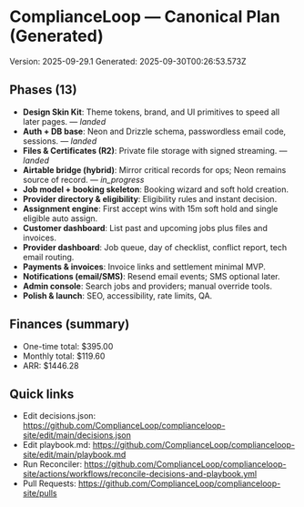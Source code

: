 <!-- CL:START -->
# ComplianceLoop — Canonical Plan (Generated)

Version: 2025-09-29.1
Generated: 2025-09-30T00:26:53.573Z

## Phases (13)
- **Design Skin Kit**: Theme tokens, brand, and UI primitives to speed all later pages. — _landed_
- **Auth + DB base**: Neon and Drizzle schema, passwordless email code, sessions. — _landed_
- **Files & Certificates (R2)**: Private file storage with signed streaming. — _landed_
- **Airtable bridge (hybrid)**: Mirror critical records for ops; Neon remains source of record. — _in_progress_
- **Job model + booking skeleton**: Booking wizard and soft hold creation.
- **Provider directory & eligibility**: Eligibility rules and instant decision.
- **Assignment engine**: First accept wins with 15m soft hold and single eligible auto assign.
- **Customer dashboard**: List past and upcoming jobs plus files and invoices.
- **Provider dashboard**: Job queue, day of checklist, conflict report, tech email routing.
- **Payments & invoices**: Invoice links and settlement minimal MVP.
- **Notifications (email/SMS)**: Resend email events; SMS optional later.
- **Admin console**: Search jobs and providers; manual override tools.
- **Polish & launch**: SEO, accessibility, rate limits, QA.

## Finances (summary)
- One-time total: $395.00
- Monthly total: $119.60
- ARR: $1446.28

## Quick links
- Edit decisions.json: https://github.com/ComplianceLoop/complianceloop-site/edit/main/decisions.json
- Edit playbook.md: https://github.com/ComplianceLoop/complianceloop-site/edit/main/playbook.md
- Run Reconciler: https://github.com/ComplianceLoop/complianceloop-site/actions/workflows/reconcile-decisions-and-playbook.yml
- Pull Requests: https://github.com/ComplianceLoop/complianceloop-site/pulls

<!-- CL:END -->
